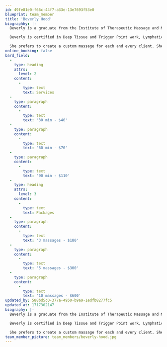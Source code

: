 ```yaml
---
id: 49fe81e0-f66c-44f7-a33e-13e7693f53e0
blueprint: team_member
title: 'Beverly Hood'
biographhy: |-
  Beverly is a graduate from the Institute of Therapeutic Massage and Movement with over 500 hours of training. She has been practicing massage for over 20 years. 

  Beverly is certified in Deep Tissue and Trigger Point work, Lymphatic Drainage, pre and post-natal work, Sports Massage, Neuromuscular Therapy, and Swedish Massage. She offers Cupping for deep work and 'Hot Bamboo" to clients as needed and as a great relaxation tool. 

  She prefers to create a custom massage for each and every client. She invites clients to actively participate in their own healing. Her overall goal is to provide a relaxing and therapeutic massage to all she touches.
online_booking: false
bard_field:
  -
    type: heading
    attrs:
      level: 2
    content:
      -
        type: text
        text: Services
  -
    type: paragraph
    content:
      -
        type: text
        text: '30 min - $40'
  -
    type: paragraph
    content:
      -
        type: text
        text: '60 min - $70'
  -
    type: paragraph
    content:
      -
        type: text
        text: '90 min - $110'
  -
    type: heading
    attrs:
      level: 3
    content:
      -
        type: text
        text: Packages
  -
    type: paragraph
    content:
      -
        type: text
        text: '3 massages - $180'
  -
    type: paragraph
    content:
      -
        type: text
        text: '5 massages - $300'
  -
    type: paragraph
    content:
      -
        type: text
        text: '10 massages - $600'
updated_by: 588bd5c0-377a-4950-b9a9-1edfb8277fc5
updated_at: 1717302147
biography: |-
  Beverly is a graduate from the Institute of Therapeutic Massage and Movement with over 500 hours of training. She has been practicing massage for over 20 years. 

  Beverly is certified in Deep Tissue and Trigger Point work, Lymphatic Drainage, pre and post-natal work, Sports Massage, Neuromuscular Therapy, and Swedish Massage. She offers Cupping for deep work and 'Hot Bamboo" to clients as needed and as a great relaxation tool. 

  She prefers to create a custom massage for each and every client. She invites clients to actively participate in their own healing. Her overall goal is to provide a relaxing and therapeutic massage to all she touches.
team_member_picture: team_members/beverly-hood.jpg
---
```

